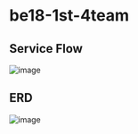 # be18-1st-4team

## Service Flow
![image](https://github.com/user-attachments/assets/a6a32784-ccd9-4dd4-b2fa-352ebf4c452a)

## ERD
![image](https://github.com/user-attachments/assets/3a56d63f-b656-4bfc-8693-dce7e832fa91)

